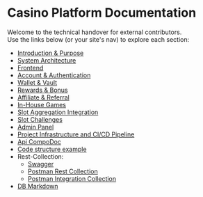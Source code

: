 # Casino Platform Documentation

Welcome to the technical handover for external contributors.  
Use the links below (or your site's nav) to explore each section:

- [Introduction & Purpose](introduction.html)  
- [System Architecture](system-architecture.html)  
- [Frontend](frontend.html)  
- [Account & Authentication](authentication.html)  
- [Wallet & Vault](wallet-vault.html)  
- [Rewards & Bonus](reward-bonus.html)  
- [Affiliate & Referral](affiliate-referral.html)  
- [In-House Games](in-house-games.html)
- [Slot Aggregation Integration](slot-integration.html)
- [Slot Challenges](challenges.html)  
- [Admin Panel](admin-panel.md)  
- [Project Infrastructure and CI/CD Pipeline](deployment-cicd.html)
- [Api CompoDoc](api-docs/index.html)
- [Code structure example](https://github.com/Evo-verse/Dropbet.com/blob/main/code-examples/api-sportbook)
- Rest-Collection:
    - [Swagger](https://api.dropbet-stage.com/swagger/#/)
    - [Postman Rest Collection](https://github.com/Evo-verse/Dropbet.com/blob/main/docs/postman-collections/Dropbet-rest-api.postman_collection.json)
    - [Postman Integration Collection](https://github.com/Evo-verse/Dropbet.com/blob/main/docs/postman-collections/Dropbet-integration-api.postman_collection.json)
- [DB Markdown](db-schema-documentation.md)